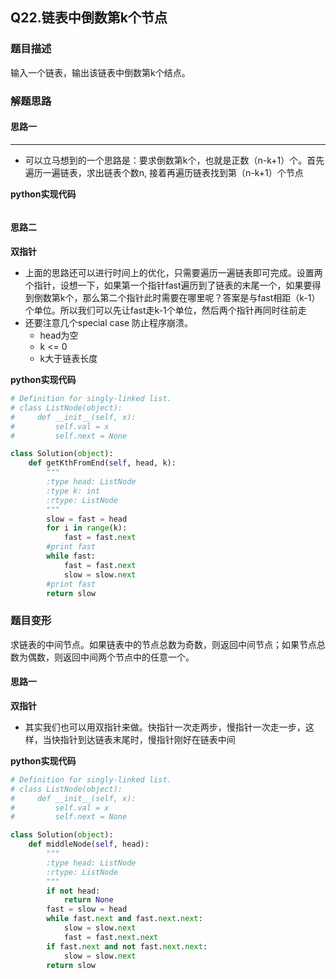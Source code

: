 ## Q22.链表中倒数第k个节点
### 题目描述
输入一个链表，输出该链表中倒数第k个结点。
### 解题思路
#### 思路一
****
- 可以立马想到的一个思路是：要求倒数第k个，也就是正数（n-k+1）个。首先遍历一遍链表，求出链表个数n, 接着再遍历链表找到第（n-k+1）个节点

**python实现代码**
```

```
#### 思路二
**双指针**
- 上面的思路还可以进行时间上的优化，只需要遍历一遍链表即可完成。设置两个指针，设想一下，如果第一个指针fast遍历到了链表的末尾一个，如果要得到倒数第k个，那么第二个指针此时需要在哪里呢？答案是与fast相距（k-1）个单位。所以我们可以先让fast走k-1个单位，然后两个指针再同时往前走
- 还要注意几个special case 防止程序崩溃。
  - head为空
  - k <= 0
  - k大于链表长度

**python实现代码**

```python
# Definition for singly-linked list.
# class ListNode(object):
#     def __init__(self, x):
#         self.val = x
#         self.next = None

class Solution(object):
    def getKthFromEnd(self, head, k):
        """
        :type head: ListNode
        :type k: int
        :rtype: ListNode
        """
        slow = fast = head
        for i in range(k):
            fast = fast.next
        #print fast
        while fast:
            fast = fast.next
            slow = slow.next
        #print fast
        return slow
```
### 题目变形
求链表的中间节点。如果链表中的节点总数为奇数，则返回中间节点；如果节点总数为偶数，则返回中间两个节点中的任意一个。
#### 思路一
**双指针**
- 其实我们也可以用双指针来做。快指针一次走两步，慢指针一次走一步，这样，当快指针到达链表末尾时，慢指针刚好在链表中间

**python实现代码**
```python
# Definition for singly-linked list.
# class ListNode(object):
#     def __init__(self, x):
#         self.val = x
#         self.next = None

class Solution(object):
    def middleNode(self, head):
        """
        :type head: ListNode
        :rtype: ListNode
        """
        if not head:
            return None
        fast = slow = head
        while fast.next and fast.next.next:
            slow = slow.next
            fast = fast.next.next
        if fast.next and not fast.next.next:
            slow = slow.next
        return slow
```